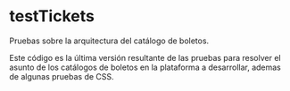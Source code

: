 # testTickets
Pruebas sobre la arquitectura del catálogo de boletos.

Este código es la última versión resultante de las pruebas para resolver el asunto 
de los catálogos de boletos en la plataforma a desarrollar, ademas de algunas pruebas
de CSS.


